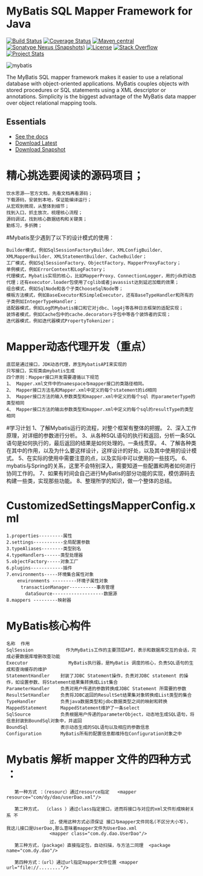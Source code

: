MyBatis SQL Mapper Framework for Java
=====================================

[![Build Status](https://travis-ci.org/mybatis/mybatis-3.svg?branch=master)](https://travis-ci.org/mybatis/mybatis-3)
[![Coverage Status](https://coveralls.io/repos/mybatis/mybatis-3/badge.svg?branch=master&service=github)](https://coveralls.io/github/mybatis/mybatis-3?branch=master)
[![Maven central](https://maven-badges.herokuapp.com/maven-central/org.mybatis/mybatis/badge.svg)](https://maven-badges.herokuapp.com/maven-central/org.mybatis/mybatis)
[![Sonatype Nexus (Snapshots)](https://img.shields.io/nexus/s/https/oss.sonatype.org/org.mybatis/mybatis.svg)](https://oss.sonatype.org/content/repositories/snapshots/org/mybatis/mybatis)
[![License](http://img.shields.io/:license-apache-brightgreen.svg)](http://www.apache.org/licenses/LICENSE-2.0.html)
[![Stack Overflow](http://img.shields.io/:stack%20overflow-mybatis-brightgreen.svg)](http://stackoverflow.com/questions/tagged/mybatis)
[![Project Stats](https://www.openhub.net/p/mybatis/widgets/project_thin_badge.gif)](https://www.openhub.net/p/mybatis)

![mybatis](http://mybatis.github.io/images/mybatis-logo.png)

The MyBatis SQL mapper framework makes it easier to use a relational database with object-oriented applications.
MyBatis couples objects with stored procedures or SQL statements using a XML descriptor or annotations.
Simplicity is the biggest advantage of the MyBatis data mapper over object relational mapping tools.

Essentials
----------

* [See the docs](http://mybatis.github.io/mybatis-3)
* [Download Latest](https://github.com/mybatis/mybatis-3/releases)
* [Download Snapshot](https://oss.sonatype.org/content/repositories/snapshots/org/mybatis/mybatis/)


# 精心挑选要阅读的源码项目；
    
    饮水思源——官方文档，先看文档再看源码；
    下载源码，安装到本地，保证能编译运行；
    从宏观到微观，从整体到细节；
    找到入口，抓主放次，梳理核心流程；
    源码调试，找到核心数据结构和关键类；
    勤练习，多折腾；
    
    
#Mybatis至少遇到了以下的设计模式的使用：

    Builder模式，例如SqlSessionFactoryBuilder、XMLConfigBuilder、XMLMapperBuilder、XMLStatementBuilder、CacheBuilder；
    工厂模式，例如SqlSessionFactory、ObjectFactory、MapperProxyFactory；
    单例模式，例如ErrorContext和LogFactory；
    代理模式，Mybatis实现的核心，比如MapperProxy、ConnectionLogger，用的jdk的动态代理；还有executor.loader包使用了cglib或者javassist达到延迟加载的效果；
    组合模式，例如SqlNode和各个子类ChooseSqlNode等；
    模板方法模式，例如BaseExecutor和SimpleExecutor，还有BaseTypeHandler和所有的子类例如IntegerTypeHandler；
    适配器模式，例如Log的Mybatis接口和它对jdbc、log4j等各种日志框架的适配实现；
    装饰者模式，例如Cache包中的cache.decorators子包中等各个装饰者的实现；
    迭代器模式，例如迭代器模式PropertyTokenizer；
    
# Mapper动态代理开发（重点） 
    底层是通过接口，JDK动态代理，原生MybatisAPI来实现的
    只写接口，实现类由mybatis生成
    四个原则：Mapper接口开发需要遵循以下规范
    1、 Mapper.xml文件中的namespace与mapper接口的类路径相同。
    2、 Mapper接口方法名和Mapper.xml中定义的每个statement的id相同
    3、 Mapper接口方法的输入参数类型和mapper.xml中定义的每个sql 的parameterType的类型相同
    4、 Mapper接口方法的输出参数类型和mapper.xml中定义的每个sql的resultType的类型相同

#学习计划
    1、了解Mybatis运行的流程，对整个框架有整体的把握。
    2、深入工作原理，对详细的参数进行分析。
    3、从各种SQL语句的执行和返回，分析一条SQL语句是如何执行的，最后返回的结果是如何处理的。一条线贯穿。
    4、了解各种类在其中的作用，以及为什么要这样设计，这样设计的好处，以及其中使用的设计模式。
    5、在实际的使用中需要注意的点，以及实际中可以使用的一些技巧。
    6、mybatis与Spring的关系，这里不会特别深入，需要知道一些配置和两者如何进行协同工作的。
    7、如果有时间会自己进行MyBatis的部分功能的实现，模仿源码去构建一些类，实现那些功能。
    8、整理所学的知识，做一个整体的总结。
    
# CustomizedSettingsMapperConfig.xml
    1.properties---------属性
    2.settings-----------全局配置参数
    3.typeAliases--------类型别名
    4.typeHandlers------类型处理器
    5.objectFactory-----对象工厂
    6.plugins------------插件
    7.environments-----环境集合属性对象
        environments ---------环境子属性对象
    　　  transactionManager----------事务管理
           dataSource-------------------数据源
    8.mappers ---------映射器

# MyBatis核心构件
    名称	作用
    SqlSession	          作为MyBatis工作的主要顶层API，表示和数据库交互的会话，完成必要数据库增删改查功能
    Executor	           MyBatis执行器，是MyBatis 调度的核心，负责SQL语句的生成和查询缓存的维护
    StatementHandler	封装了JDBC Statement操作，负责对JDBC statement 的操作，如设置参数、将Statement结果集转换成List集合
    ParameterHandler	负责对用户传递的参数转换成JDBC Statement 所需要的参数
    ResultSetHandler	负责将JDBC返回的ResultSet结果集对象转换成List类型的集合
    TypeHandler 	    负责java数据类型和jdbc数据类型之间的映射和转换
    MappedStatement 	MappedStatement维护了一条select
    SqlSource	        负责根据用户传递的parameterObject，动态地生成SQL语句，将信息封装到BoundSql对象中，并返回
    BoundSql	        表示动态生成的SQL语句以及相应的参数信息
    Configuration   	MyBatis所有的配置信息都维持在Configuration对象之中
    
    
#  Mybatis 解析 mapper 文件的四种方式 ：
       第一种方式 ：（resourc）通过resource指定   <mapper resource="com/dy/dao/userDao.xml"/>
     
       第二种方式， （class ）通过class指定接口，进而将接口与对应的xml文件形成映射关系 不
                    过，使用这种方式必须保证 接口与mapper文件同名(不区分大小写)，  我这儿接口是UserDao,那么意味着mapper文件为UserDao.xml
                    <mapper class="com.dy.dao.UserDao"/>
       
       第三种方式，（package）直接指定包，自动扫描，与方法二同理  <package name="com.dy.dao"/>
    
       第四种方式：（url）通过url指定mapper文件位置 <mapper url="file://........"/>
      
       
